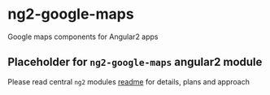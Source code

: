 # ng2-google-maps
Google maps components for Angular2 apps

## Placeholder for `ng2-google-maps` angular2 module

Please read central `ng2` modules [readme](https://github.com/valor-software/ng2-plans) for details, plans and approach
